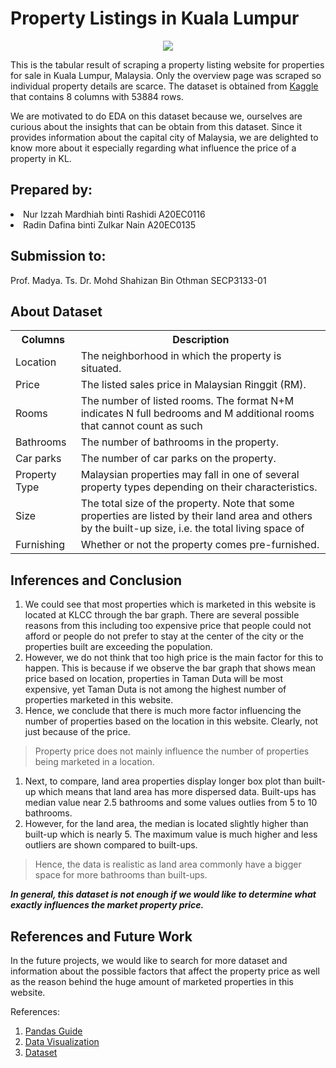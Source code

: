 <h1>Property Listings in Kuala Lumpur</h1>

<p align="center">
  <img src="https://www.asiapropertyhq.com/wp-content/uploads/2018/10/kuala-lumpur-property-for-sale.jpg" />
</p>

This is the tabular result of scraping a property listing website for properties for sale in Kuala Lumpur, Malaysia. Only the overview page was scraped so individual property details are scarce. The dataset is obtained from [Kaggle](https://www.kaggle.com/datasets/dragonduck/property-listings-in-kuala-lumpur) that contains 8 columns with 53884 rows.

We are motivated to do EDA on this dataset because we, ourselves are curious about the insights that can be obtain from this dataset. Since it provides information about the capital city of Malaysia, we are delighted to know more about it especially regarding what influence the price of a property in KL. 

<h2>Prepared by:</h2>
<li>Nur Izzah Mardhiah binti Rashidi A20EC0116</li>
<li>Radin Dafina binti Zulkar Nain A20EC0135</li>

<h2>Submission to:</h2>
Prof. Madya. Ts. Dr. Mohd Shahizan Bin Othman
SECP3133-01

<h2>About Dataset</h2>
<table>
  <tr>
    <th>Columns</th>
    <th>Description</th>
  </tr>
  <tr>
    <td>Location</td>
    <td>The neighborhood in which the property is situated.</td>
  </tr>
  <tr>
    <td>Price</td>
    <td>The listed sales price in Malaysian Ringgit (RM).</td>
  </tr>
  <tr>
    <td>Rooms</td>
    <td>The number of listed rooms. The format N+M indicates N full bedrooms and M additional rooms that cannot count as such</td>
  </tr>
  <tr>
    <td>Bathrooms</td>
    <td>The number of bathrooms in the property.</td>
  </tr>
  <tr>
    <td>Car parks</td>
    <td>The number of car parks on the property.</td>
  </tr>
  <tr>
    <td>Property Type</td>
    <td>Malaysian properties may fall in one of several property types depending on their characteristics.</td>
  </tr>
    <tr>
    <td>Size</td>
    <td>The total size of the property. Note that some properties are listed by their land area and others by the built-up size, i.e. the total living space of</td>
  </tr>
    <tr>
    <td>Furnishing</td>
    <td>Whether or not the property comes pre-furnished.</td>
  </tr>
    
</table>

<h2>Inferences and Conclusion</h2>

   1. We could see that most properties which is marketed in this website is located at KLCC through the bar graph. There are several possible reasons from this             including too expensive price that people could not afford or people do not prefer to stay at the center of the city or the properties built are exceeding the         population.
   2. However, we do not think that too high price is the main factor for this to happen. This is because if we observe the bar graph that shows mean price based on         location, properties in Taman Duta will be most expensive, yet Taman Duta is not among the highest number of properties marketed in this website.
   3. Hence, we conclude that there is much more factor influencing the number of properties based on the location in this website. Clearly, not just because of the         price.

> Property price does not mainly influence the number of properties being marketed in a location. 

   1. Next, to compare, land area properties display longer box plot than built-up which means that land area has more dispersed data. Built-ups has median value near       2.5 bathrooms and some values outlies from 5 to 10 bathrooms.
   2. However, for the land area, the median is located slightly higher than built-up which is nearly 5. The maximum value is much higher and less outliers are shown         compared to built-ups.
   
> Hence, the data is realistic as land area commonly have a bigger space for more bathrooms than built-ups.

***In general, this dataset is not enough if we would like to determine what exactly influences the market property price.***
    
    
<h2>References and Future Work</h2>

In the future projects, we would like to search for more dataset and information about the possible factors that affect the property price as well as the reason behind the huge amount of marketed properties in this website.

References:

   1. [Pandas Guide](https://pandas.pydata.org/docs/user_guide/text.html)
   2. [Data Visualization](https://www.analyticsvidhya.com/blog/2021/02/an-intuitive-guide-to-visualization-in-python/)
   3. [Dataset](https://www.kaggle.com/datasets/dragonduck/property-listings-in-kuala-lumpur)
